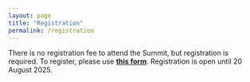 ```yaml
---
layout: page
title: "Registration"
permalink: /registration
---
```


There is no registration fee to attend the Summit, but registration is required. To register, please use **[this form](https://www.uni-potsdam.de/de/digital-humanities/events/dracor-summit)**. Registration is open until 20 August 2025.
